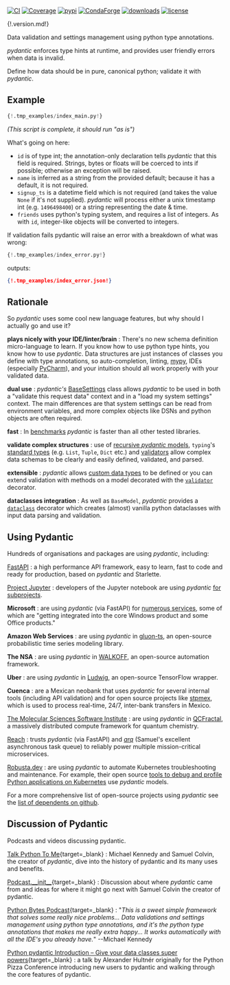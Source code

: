 [![CI](https://github.com/samuelcolvin/pydantic/workflows/CI/badge.svg?event=push)](https://github.com/samuelcolvin/pydantic/actions?query=event%3Apush+branch%3Amaster+workflow%3ACI)
[![Coverage](https://coverage-badge.samuelcolvin.workers.dev/samuelcolvin/pydantic.svg)](https://github.com/samuelcolvin/pydantic/actions?query=event%3Apush+branch%3Amaster+workflow%3ACI)
[![pypi](https://img.shields.io/pypi/v/pydantic.svg)](https://pypi.python.org/pypi/pydantic)
[![CondaForge](https://img.shields.io/conda/v/conda-forge/pydantic.svg)](https://anaconda.org/conda-forge/pydantic)
[![downloads](https://pepy.tech/badge/pydantic/month)](https://pepy.tech/project/pydantic)
[![license](https://img.shields.io/github/license/samuelcolvin/pydantic.svg)](https://github.com/samuelcolvin/pydantic/blob/master/LICENSE)

{!.version.md!}

Data validation and settings management using python type annotations.

*pydantic* enforces type hints at runtime, and provides user friendly errors when data is invalid.

Define how data should be in pure, canonical python; validate it with *pydantic*.

## Example

```py
{!.tmp_examples/index_main.py!}
```
_(This script is complete, it should run "as is")_

What's going on here:

* `id` is of type int; the annotation-only declaration tells *pydantic* that this field is required. Strings,
  bytes or floats will be coerced to ints if possible; otherwise an exception will be raised.
* `name` is inferred as a string from the provided default; because it has a default, it is not required.
* `signup_ts` is a datetime field which is not required (and takes the value ``None`` if it's not supplied).
  *pydantic* will process either a unix timestamp int (e.g. `1496498400`) or a string representing the date & time.
* `friends` uses python's typing system, and requires a list of integers. As with `id`, integer-like objects
  will be converted to integers.

If validation fails pydantic will raise an error with a breakdown of what was wrong:

```py
{!.tmp_examples/index_error.py!}
```
outputs:
```json
{!.tmp_examples/index_error.json!}
```

## Rationale

So *pydantic* uses some cool new language features, but why should I actually go and use it?

**plays nicely with your IDE/linter/brain**
: There's no new schema definition micro-language to learn. If you know how to use python type hints, 
  you know how to use *pydantic*. Data structures are just instances of classes you define with type annotations, 
  so auto-completion, linting, [mypy](usage/mypy.md), IDEs (especially [PyCharm](pycharm_plugin.md)), 
  and your intuition should all work properly with your validated data.

**dual use**
: *pydantic's* [BaseSettings](usage/settings.md) class allows *pydantic* to be used in both a "validate this request
  data" context and in a "load my system settings" context. The main differences are that system settings can
  be read from environment variables, and more complex objects like DSNs and python objects are often required.

**fast**
: In [benchmarks](benchmarks.md) *pydantic* is faster than all other tested libraries.

**validate complex structures**
: use of [recursive *pydantic* models](usage/models.md#recursive-models), `typing`'s 
  [standard types](usage/types.md#standard-library-types) (e.g. `List`, `Tuple`, `Dict` etc.) and 
  [validators](usage/validators.md) allow
  complex data schemas to be clearly and easily defined, validated, and parsed.

**extensible**
: *pydantic* allows [custom data types](usage/types.md#custom-data-types) to be defined or you can extend validation 
  with methods on a model decorated with the [`validator`](usage/validators.md) decorator.
  
**dataclasses integration**
: As well as `BaseModel`, *pydantic* provides
  a [`dataclass`](usage/dataclasses.md) decorator which creates (almost) vanilla python dataclasses with input
  data parsing and validation.

## Using Pydantic

Hundreds of organisations and packages are using *pydantic*, including:

[FastAPI](https://fastapi.tiangolo.com/)
: a high performance API framework, easy to learn,
  fast to code and ready for production, based on *pydantic* and Starlette.

[Project Jupyter](https://jupyter.org/)
: developers of the Jupyter notebook are using *pydantic* 
  [for subprojects](https://github.com/samuelcolvin/pydantic/issues/773).

**Microsoft**
: are using *pydantic* (via FastAPI) for 
  [numerous services](https://github.com/tiangolo/fastapi/pull/26#issuecomment-463768795), some of which are 
  "getting integrated into the core Windows product and some Office products."

**Amazon Web Services**
: are using *pydantic* in [gluon-ts](https://github.com/awslabs/gluon-ts), an open-source probabilistic time series
  modeling library.

**The NSA**
: are using *pydantic* in [WALKOFF](https://github.com/nsacyber/WALKOFF), an open-source automation framework.

**Uber**
: are using *pydantic* in [Ludwig](https://github.com/uber/ludwig), an open-source TensorFlow wrapper.

**Cuenca**
: are a Mexican neobank that uses *pydantic* for several internal
  tools (including API validation) and for open source projects like
  [stpmex](https://github.com/cuenca-mx/stpmex-python), which is used to process real-time, 24/7, inter-bank
  transfers in Mexico.

[The Molecular Sciences Software Institute](https://molssi.org)
: are using *pydantic* in [QCFractal](https://github.com/MolSSI/QCFractal), a massively distributed compute framework
  for quantum chemistry.

[Reach](https://www.reach.vote)
: trusts *pydantic* (via FastAPI) and [*arq*](https://github.com/samuelcolvin/arq) (Samuel's excellent
  asynchronous task queue) to reliably power multiple mission-critical microservices.

[Robusta.dev](https://robusta.dev/)
: are using *pydantic* to automate Kubernetes troubleshooting and maintenance. For example, their open source
  [tools to debug and profile Python applications on Kubernetes](https://home.robusta.dev/python/) use
  *pydantic* models.

For a more comprehensive list of open-source projects using *pydantic* see the 
[list of dependents on github](https://github.com/samuelcolvin/pydantic/network/dependents).

## Discussion of Pydantic

Podcasts and videos discussing pydantic.

[Talk Python To Me](https://talkpython.fm/episodes/show/313/automate-your-data-exchange-with-pydantic){target=_blank}
: Michael Kennedy and Samuel Colvin, the creator of *pydantic*, dive into the history of pydantic and its many uses and benefits.

[Podcast.\_\_init\_\_](https://www.pythonpodcast.com/pydantic-data-validation-episode-263/){target=_blank}
: Discussion about where *pydantic* came from and ideas for where it might go next with 
  Samuel Colvin the creator of pydantic.

[Python Bytes Podcast](https://pythonbytes.fm/episodes/show/157/oh-hai-pandas-hold-my-hand){target=_blank}
: "*This is a sweet simple framework that solves some really nice problems... Data validations and settings management 
  using python type annotations, and it's the python type annotations that makes me really extra happy... It works 
  automatically with all the IDE's you already have.*" --Michael Kennedy

[Python pydantic Introduction – Give your data classes super powers](https://www.youtube.com/watch?v=WJmqgJn9TXg){target=_blank}
: a talk by Alexander Hultnér originally for the Python Pizza Conference introducing new users to pydantic and walking 
  through the core features of pydantic.
